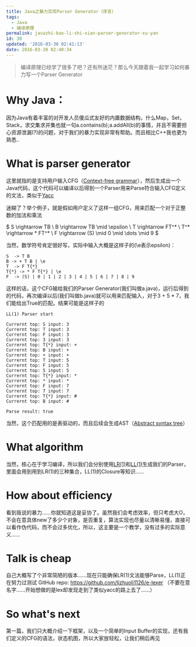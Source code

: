 ```yaml
---
title: Java之暴力实现Parser Generator（序言）
tags:
  - Java
  - 编译原理
permalink: javazhi-bao-li-shi-xian-parser-generator-xu-yan
id: 30
updated: '2016-03-30 02:41:13'
date: 2016-03-30 02:40:34
---
```


> 编译原理已经学了很多了吧？还有所迷茫？那么今天跟着我一起学习如何暴力写一个Parser Generator

# Why Java：

因为Java有着丰富的对开发人员傻瓜式友好的内置数据结构，什么Map，Set，Stack，求交集求并集也就一句a.contains(b);a.addAll(b)的事情，并且不需要担心资源泄漏(?)的问题，对于我们的暴力实现非常有帮助。而且相比C++我也更为熟悉..

# What is parser generator

这里就指的是支持用户输入CFG（[Context-free grammar][1]），然后生成出一个Java代码，这个代码可以编译以后得到一个Parser用来Parse符合输入CFG定义的文法，类似于[Yacc][2]

迷糊了？举个例子，就是假如用户定义了这样一组CFG，用来匹配一个对于正整数的加法和乘法

$ S \rightarrow TB \\ B \rightarrow TB \mid \epsilon \\ T \rightarrow FT^* \\ T^* \rightarrow * FT^* \\ F \rightarrow (S) \mid 0 \mid \dots \mid 9 $

当然，数学符号肯定很好写，实际中输入大概是这样子的(\e表示epsilon)：

```text
S  -> T B
B -> + T B | \e
T  -> F T{*}
T{*} -> * F T{*} | \e
F  -> (S) | 0 | 1 | 2 | 3 | 4 | 5 | 6 | 7 | 8 | 9
```

这样的话，这个CFG输给我们的Parser Generator(我们叫做a.java)，运行后得到的代码，再次编译以后(我们叫做b.java)就可以用来匹配输入，对于3 + 5 * 7，我们能给出True的匹配。结果可能是这样子的

```text
LL(1) Parser start

Currernt top: S input: 3
Currernt top: T input: 3
Currernt top: F input: 3
Currernt top: 3 input: 3
Currernt top: T{*} input: +
Currernt top: B input: +
Currernt top: + input: +
Currernt top: T input: 5
Currernt top: F input: 5
Currernt top: 5 input: 5
Currernt top: T{*} input: *
Currernt top: * input: *
Currernt top: F input: 7
Currernt top: 7 input: 7
Currernt top: T{*} input: #
Currernt top: B input: #

Parse result: true
```

当然，这个匹配用的是表驱动的，而且后续会生成AST（[Abstract syntax tree][3]）

# What algorithm

当然，核心在于学习编译，所以我们会分别使用[LR(1)][4]和[LL(1)][5]生成我们的Parser，里面会用到用到LR(1)的三种集合，LL(1)的Closure等知识……

# How about efficiency

看到我说的暴力……你就知道这是妥协了。虽然我们会考虑效率，但只考虑大O，不会在意具体new了多少个对象，是否重复，算法实现也尽量以清晰易懂，直接可以看作伪代码，而不会过多优化，所以，这主要是一个教学，没有过多的实际意义……

# Talk is cheap

自己大概写了个非常简陋的版本……现在只能确保LR(1)文法能够Parse，LL(1)正在努力过测试 GitHub repo: <https://github.com/lizhuoli1126/e-lexer> （不要在意名字……开始想做的是lex却发现走到了类似yacc的路上去了……）

# So what's next

第一篇，我们只大概介绍一下框架，以及一个简单的Input Buffer的实现，还有我们定义的CFG的语法，状态机图，所以大家放轻松，让我们稍后再见

 [1]: https://en.wikipedia.org/wiki/Context-free_grammar
 [2]: https://en.wikipedia.org/wiki/Yacc
 [3]: https://en.wikipedia.org/wiki/Abstract_syntax_tree
 [4]: https://en.wikipedia.org/wiki/LR_parser
 [5]: https://en.wikipedia.org/wiki/LL_parser